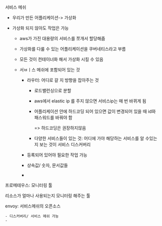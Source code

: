 서비스 메쉬

- 우리가 만든 어플리케이션-> 가상화

- 가상화 되지 않아도 작업은 가능

  - aws가 가진 대용량의 서비스를 쪼개서 할당해줌

  - 가상화를 다룰 수 있는 어플리케이션을 쿠버네티스라고 부름

  - 모든 것이 컨테이너화 해서 가상화 시킬 수 있음

  - 서ㅂㅣ스 메쉬에 포함되어 있는 것

    - 라우터: 어디로 갈 지 방향을 잡아주는 것

       - 로드밸런싱으로 분할

       - aws에서 elastic ip 를 주지 않으면 서비스ip는 매 번 바뀌게 됨

       - 어플리케이션 안에 하드코딩 되어 있으면 값이 변경되어 있을 때 id와 패스워드를 바꿔야 함

         => 하드코딩은 권장하지않음

      - 다양한 서비스들이 있는 것: 어디에 가야 해당하는 서비스를 알 수있는지 보는 것이 서비스 디스커버리

    - 등록되어 있어야 필요한 작업 가능

    - 상속값/ 숫자, 문서값들

    - 

프로메테우스: 모니터링 툴

리소스가 얼마나 사용되는지 모니터링 해주는 툴

envoy: 서비스메쉬의 오픈소스

	- 디스커버리/ 서비스 메쉬 가능
	- 